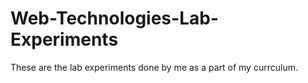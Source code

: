 # Web-Technologies-Lab-Experiments
These are the lab experiments done by me as a part of my currculum.
